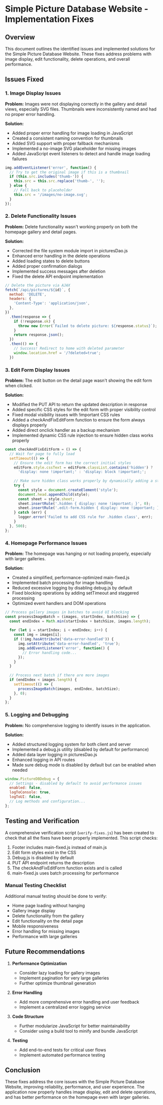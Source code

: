 # Simple Picture Database Website - Implementation Fixes

## Overview

This document outlines the identified issues and implemented solutions for the Simple Picture Database Website. These fixes address problems with image display, edit functionality, delete operations, and overall performance.

## Issues Fixed

### 1. Image Display Issues

**Problem:** Images were not displaying correctly in the gallery and detail views, especially SVG files. Thumbnails were inconsistently named and had no proper error handling.

**Solution:**
- Added proper error handling for image loading in JavaScript
- Created a consistent naming convention for thumbnails
- Added SVG support with proper fallback mechanisms
- Implemented a no-image SVG placeholder for missing images
- Added JavaScript event listeners to detect and handle image loading failures

```javascript
img.addEventListener('error', function() {
  // Try to get the original image if this is a thumbnail
  if (this.src.includes('thumb-')) {
    this.src = this.src.replace('thumb-', '');
  } else {
    // Fall back to placeholder
    this.src = '/images/no-image.svg';
  }
});
```

### 2. Delete Functionality Issues

**Problem:** Delete functionality wasn't working properly on both the homepage gallery and detail pages.

**Solution:**
- Corrected the file system module import in picturesDao.js
- Enhanced error handling in the delete operations
- Added loading states to delete buttons
- Added proper confirmation dialogs
- Implemented success messages after deletion
- Fixed the delete API endpoint implementation

```javascript
// Delete the picture via AJAX
fetch(`/api/pictures/${id}`, {
  method: 'DELETE',
  headers: {
    'Content-Type': 'application/json',
  },
})
  .then(response => {
    if (!response.ok) {
      throw new Error(`Failed to delete picture: ${response.status}`);
    }
    return response.json();
  })
  .then(() => {
    // Success! Redirect to home with deleted parameter
    window.location.href = '/?deleted=true';
  })
```

### 3. Edit Form Display Issues

**Problem:** The edit button on the detail page wasn't showing the edit form when clicked.

**Solution:**
- Modified the PUT API to return the updated description in response
- Added specific CSS styles for the edit form with proper visibility control
- Fixed modal visibility issues with !important CSS rules
- Added a checkAndFixEditForm function to ensure the form always displays properly
- Added direct onclick handler as a backup mechanism
- Implemented dynamic CSS rule injection to ensure hidden class works properly

```javascript
const checkAndFixEditForm = () => {
  // Wait for page to fully load
  setTimeout(() => {
    // Ensure the edit form has the correct initial styles
    editForm.style.cssText = editForm.classList.contains('hidden') ? 
      'display: none !important;' : 'display: block !important;';
    
    // Make sure hidden class works properly by dynamically adding a style rule
    try {
      const style = document.createElement('style');
      document.head.appendChild(style);
      const sheet = style.sheet;
      sheet.insertRule('.hidden { display: none !important; }', 0);
      sheet.insertRule('.edit-form.hidden { display: none !important; }', 0);
    } catch (err) {
      logger.error('Failed to add CSS rule for .hidden class', err);
    }
  }, 500);
};
```

### 4. Homepage Performance Issues

**Problem:** The homepage was hanging or not loading properly, especially with larger galleries.

**Solution:**
- Created a simplified, performance-optimized main-fixed.js
- Implemented batch processing for image handling
- Reduced excessive logging by disabling debug.js by default
- Fixed blocking operations by adding setTimeout and staggered processing
- Optimized event handlers and DOM operations

```javascript
// Process gallery images in batches to avoid UI blocking
const processImageBatch = (images, startIndex, batchSize) => {
  const endIndex = Math.min(startIndex + batchSize, images.length);
  
  for (let i = startIndex; i < endIndex; i++) {
    const img = images[i];
    if (!img.hasAttribute('data-error-handled')) {
      img.setAttribute('data-error-handled', 'true');
      img.addEventListener('error', function() {
        // Error handling code...
      });
    }
  }
  
  // Process next batch if there are more images
  if (endIndex < images.length) {
    setTimeout(() => {
      processImageBatch(images, endIndex, batchSize);
    }, 0);
  }
};
```

### 5. Logging and Debugging

**Problem:** No comprehensive logging to identify issues in the application.

**Solution:**
- Added structured logging system for both client and server
- Implemented a debug.js utility (disabled by default for performance)
- Added data layer logging in picturesDao.js
- Enhanced logging in API routes
- Made sure debug mode is disabled by default but can be enabled when needed

```javascript
window.PictureDBDebug = {
  // Settings - disabled by default to avoid performance issues
  enabled: false,
  logToConsole: true,
  logToUI: false,
  // Log methods and configuration...
};
```

## Testing and Verification

A comprehensive verification script (`verify-fixes.js`) has been created to check that all the fixes have been properly implemented. This script checks:

1. Footer includes main-fixed.js instead of main.js
2. Edit form styles exist in the CSS
3. Debug.js is disabled by default
4. PUT API endpoint returns the description
5. The checkAndFixEditForm function exists and is called
6. main-fixed.js uses batch processing for performance

### Manual Testing Checklist

Additional manual testing should be done to verify:
- Home page loading without hanging
- Gallery image display
- Delete functionality from the gallery
- Edit functionality on the detail page
- Mobile responsiveness
- Error handling for missing images
- Performance with large galleries

## Future Recommendations

1. **Performance Optimization**
   - Consider lazy loading for gallery images
   - Implement pagination for very large galleries
   - Further optimize thumbnail generation

2. **Error Handling**
   - Add more comprehensive error handling and user feedback
   - Implement a centralized error logging service

3. **Code Structure**
   - Further modularize JavaScript for better maintainability
   - Consider using a build tool to minify and bundle JavaScript

4. **Testing**
   - Add end-to-end tests for critical user flows
   - Implement automated performance testing

## Conclusion

These fixes address the core issues with the Simple Picture Database Website, improving reliability, performance, and user experience. The application now properly handles image display, edit and delete operations, and has better performance on the homepage even with larger galleries.
